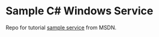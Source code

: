 # Sample C# Windows Service

Repo for tutorial [sample service](https://docs.microsoft.com/en-us/dotnet/framework/windows-services/walkthrough-creating-a-windows-service-application-in-the-component-designer) from MSDN.
